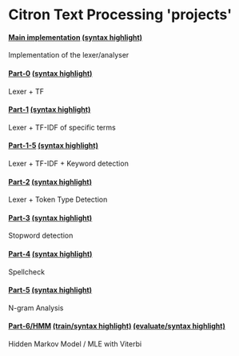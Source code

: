 # Citron Text Processing 'projects'

#### [Main implementation](commons/main.ctr) [(syntax highlight)](https://alimpfard.github.io/citron-ace-editor/index.html?file=https://raw.githubusercontent.com/alimpfard/citron-tp-test/master/commons/main.ctr)
Implementation of the lexer/analyser

#### [Part-0](part-0/spec.ctr) [(syntax highlight)](https://alimpfard.github.io/citron-ace-editor/index.html?file=https://raw.githubusercontent.com/alimpfard/citron-tp-test/master/part-0/spec.ctr)
Lexer + TF

#### [Part-1](part-1/spec.ctr) [(syntax highlight)](https://alimpfard.github.io/citron-ace-editor/index.html?file=https://raw.githubusercontent.com/alimpfard/citron-tp-test/master/part-1/spec.ctr)
Lexer + TF-IDF of specific terms

#### [Part-1-5](part-1-5/spec.ctr) [(syntax highlight)](https://alimpfard.github.io/citron-ace-editor/index.html?file=https://raw.githubusercontent.com/alimpfard/citron-tp-test/master/part-1-5/spec.ctr)
Lexer + TF-IDF + Keyword detection

#### [Part-2](part-2/spec.ctr) [(syntax highlight)](https://alimpfard.github.io/citron-ace-editor/index.html?file=https://raw.githubusercontent.com/alimpfard/citron-tp-test/master/part-2/spec.ctr)
Lexer + Token Type Detection

#### [Part-3](part-3/spec.ctr) [(syntax highlight)](https://alimpfard.github.io/citron-ace-editor/index.html?file=https://raw.githubusercontent.com/alimpfard/citron-tp-test/master/part-3/spec.ctr)
Stopword detection

#### [Part-4](part-4/src/spec.ctr) [(syntax highlight)](https://alimpfard.github.io/citron-ace-editor/index.html?file=https://raw.githubusercontent.com/alimpfard/citron-tp-test/master/part-4/src/spec.ctr)
Spellcheck

#### [Part-5](part-5/src/spec-part2.ctr) [(syntax highlight)](https://alimpfard.github.io/citron-ace-editor/index.html?file=https://raw.githubusercontent.com/alimpfard/citron-tp-test/master/part-5/src/spec-part2.ctr)
N-gram Analysis

#### [Part-6/HMM](part-6/hmm.ctr) [(train/syntax highlight)](https://alimpfard.github.io/citron-ace-editor/index.html?file=https://raw.githubusercontent.com/alimpfard/citron-tp-test/master/part-6/hmm.ctr) [(evaluate/syntax highlight)](https://alimpfard.github.io/citron-ace-editor/index.html?file=https://raw.githubusercontent.com/alimpfard/citron-tp-test/master/part-6/viterbi.ctr)
Hidden Markov Model / MLE with Viterbi
